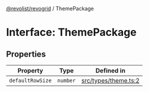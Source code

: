 [@revolist/revogrid](README.md) / ThemePackage

# Interface: ThemePackage

## Properties

| Property | Type | Defined in |
| ------ | ------ | ------ |
| `defaultRowSize` | `number` | [src/types/theme.ts:2](https://github.com/revolist/revogrid/blob/2bbd565b6ba0fbdf72ee22dd6361908f69d8c6e1/src/types/theme.ts#L2) |

